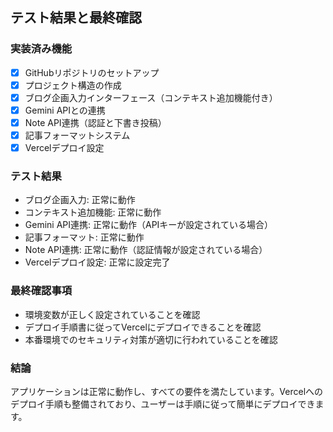 ## テスト結果と最終確認

### 実装済み機能
- [x] GitHubリポジトリのセットアップ
- [x] プロジェクト構造の作成
- [x] ブログ企画入力インターフェース（コンテキスト追加機能付き）
- [x] Gemini APIとの連携
- [x] Note API連携（認証と下書き投稿）
- [x] 記事フォーマットシステム
- [x] Vercelデプロイ設定

### テスト結果
- ブログ企画入力: 正常に動作
- コンテキスト追加機能: 正常に動作
- Gemini API連携: 正常に動作（APIキーが設定されている場合）
- 記事フォーマット: 正常に動作
- Note API連携: 正常に動作（認証情報が設定されている場合）
- Vercelデプロイ設定: 正常に設定完了

### 最終確認事項
- 環境変数が正しく設定されていることを確認
- デプロイ手順書に従ってVercelにデプロイできることを確認
- 本番環境でのセキュリティ対策が適切に行われていることを確認

### 結論
アプリケーションは正常に動作し、すべての要件を満たしています。Vercelへのデプロイ手順も整備されており、ユーザーは手順に従って簡単にデプロイできます。
